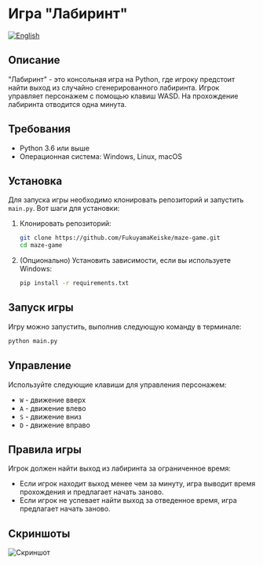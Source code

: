 # Игра "Лабиринт"

[![English](https://img.shields.io/badge/lang-English-blue)](README_EN.md)

## Описание

"Лабиринт" - это консольная игра на Python, где игроку предстоит найти выход из случайно сгенерированного лабиринта. Игрок управляет персонажем с помощью клавиш WASD. На прохождение лабиринта отводится одна минута.

## Требования

- Python 3.6 или выше
- Операционная система: Windows, Linux, macOS

## Установка

Для запуска игры необходимо клонировать репозиторий и запустить `main.py`. Вот шаги для установки:

1. Клонировать репозиторий:
   ```sh
   git clone https://github.com/FukuyamaKeiske/maze-game.git
   cd maze-game
   ```

2. (Опционально) Установить зависимости, если вы используете Windows:
   ```sh
   pip install -r requirements.txt
   ```

## Запуск игры

Игру можно запустить, выполнив следующую команду в терминале:

```sh
python main.py
```

## Управление

Используйте следующие клавиши для управления персонажем:

- `W` - движение вверх
- `A` - движение влево
- `S` - движение вниз
- `D` - движение вправо

## Правила игры

Игрок должен найти выход из лабиринта за ограниченное время:

- Если игрок находит выход менее чем за минуту, игра выводит время прохождения и предлагает начать заново.
- Если игрок не успевает найти выход за отведенное время, игра предлагает начать заново.

## Скриншоты

![Скриншот](https://github.com/user-attachments/assets/0a1ac12d-2da2-4a57-993c-6c749427c117)
